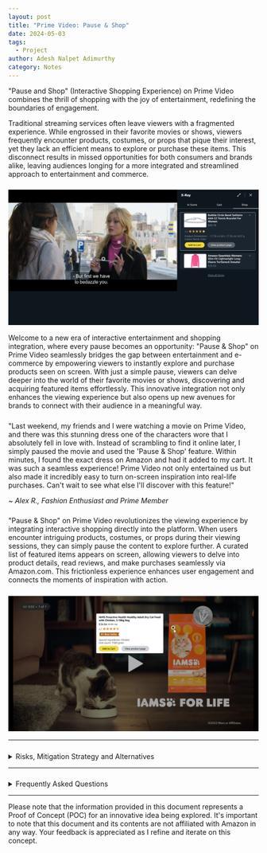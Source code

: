 ```yaml
---
layout: post
title: "Prime Video: Pause & Shop"
date: 2024-05-03
tags:
  - Project
author: Adesh Nalpet Adimurthy
category: Notes
---
```


<p>"Pause and Shop" (Interactive Shopping Experience) on Prime Video combines the thrill of shopping with the joy of entertainment, redefining the boundaries of engagement.</p>

<p>Traditional streaming services often leave viewers with a fragmented experience. While engrossed in their favorite movies or shows, viewers frequently encounter products, costumes, or props that pique their interest, yet they lack an efficient means to explore or purchase these items. This disconnect results in missed opportunities for both consumers and brands alike, leaving audiences longing for a more integrated and streamlined approach to entertainment and commerce.</p>

<h5> </h5>

<p><img src="../assets/posts/pause-and-shop/pause-and-shop-4.png" /> </p>

<p>Welcome to a new era of interactive entertainment and shopping integration, where every pause becomes an opportunity: "Pause & Shop" on Prime Video seamlessly bridges the gap between entertainment and e-commerce by empowering viewers to instantly explore and purchase products seen on screen. With just a simple pause, viewers can delve deeper into the world of their favorite movies or shows, discovering and acquiring featured items effortlessly. This innovative integration not only enhances the viewing experience but also opens up new avenues for brands to connect with their audience in a meaningful way.</p>

<h5> </h5>

<div class="card">
  <div class="card-container">
  <p>"Last weekend, my friends and I were watching a movie on Prime Video, and there was this stunning dress one of the characters wore that I absolutely fell in love with. Instead of scrambling to find it online later, I simply paused the movie and used the 'Pause & Shop' feature. Within minutes, I found the exact dress on Amazon and had it added to my cart. It was such a seamless experience! Prime Video not only entertained us but also made it incredibly easy to turn on-screen inspiration into real-life purchases. Can't wait to see what else I'll discover with this feature!"</p>
    <p><i>~ Alex R., Fashion Enthusiast and Prime Member</i></p>
  </div>
</div>

<h5> </h5>

<p>"Pause & Shop" on Prime Video revolutionizes the viewing experience by integrating interactive shopping directly into the platform. When users encounter intriguing products, costumes, or props during their viewing sessions, they can simply pause the content to explore further. A curated list of featured items appears on screen, allowing viewers to delve into product details, read reviews, and make purchases seamlessly via Amazon.com. This frictionless experience enhances user engagement and connects the moments of inspiration with action.</p>

<h5> </h5>

<p><img src="../assets/posts/pause-and-shop/pause-and-shop-ad-1.png" /> </p>

<hr class="hr">

<h5> </h5>

<details><summary class="h3">Risks, Mitigation Strategy and Alternatives</summary>

<p><b>Risks / Reasons for Not Implementing this Feature:</b></p>

<p>Privacy Concerns: Introducing an interactive feature where users can identify and purchase products seen on screen may raise privacy concerns regarding data collection and tracking user preferences.</p>

<p>Distraction from Content: Introducing shopping features within the Prime Video interface may divert users' attention away from the primary purpose of the platform: enjoying movies and shows. Users might find themselves more focused on browsing products than immersing themselves in the storyline, leading to a disjointed viewing experience.</p>

<p>Cluttered Interface: Integrating shopping functionality into the Prime Video interface runs the risk of cluttering the user interface, potentially overwhelming users with additional elements such as product listings, advertisements, or purchase prompts. This clutter may detract from the clean and intuitive design that users expect from streaming platforms.</p>

<p>User Resistance: Some users may resist the integration of shopping features within a streaming service, perceiving it as an unwelcome intrusion into their leisure time. Resistance to the feature may stem from a desire to maintain a clear boundary between entertainment and commerce, with users preferring to shop on dedicated e-commerce platforms rather than within a video streaming environment.</p>

<p>Legal and Regulatory Considerations: If the feature raises legal or regulatory concerns, such as compliance with consumer protection laws or intellectual property rights, it may be prudent to reconsider implementation until these issues are addressed satisfactorily.</p>

<p>Technical Challenges: Implementing real-time product recognition technology to accurately identify items on screen may pose technical challenges, such as reliability and latency issues.</p>

<hr class="hr">

<p><b>Mitigation Strategy</b></p>

<p>Transparent Privacy Policies: Implement transparent privacy policies that clearly communicate how user data will be collected, used, and protected. Provide users with options to control their privacy settings.</p>

<p>User-Centric Design Approach: Adopt a user-centric design approach to ensure that the integration of shopping features into Prime Video enhances, rather than disrupts, the viewing experience. Prioritize simplicity, intuitiveness, and unobtrusiveness in the design of the user interface to minimize distractions and maintain focus on the content.</p>

<p>Optimized Interface: Design the Prime Video interface in a way that effectively balances content and shopping elements, avoiding clutter and ensuring that browsing and purchasing products remains a seamless and non-intrusive experience. Employ techniques such as collapsible menus, subtle notifications, and unobtrusive overlays to present shopping options without overwhelming the user.</p>

<p>User Education and Customization: Provide users with educational resources and customization options to empower them to tailor their Prime Video experience according to their preferences. Offer features such as customizable settings for shopping notifications and personalized recommendations based on viewing habits to enhance user control and mitigate potential resistance to integrated shopping features.</p>

<p>By prioritizing user-centric design principles, optimizing the interface for simplicity and intuitiveness, and providing users with control over their experience, we can effectively mitigate the risks associated with the disruption of the viewing experience and ensure that the integration of shopping features enhances the overall Prime Video experience for our users.</p>

<hr class="hr">

<p><b>Alternatives</b></p>

<p>Dedicated Shopping Section: Instead of integrating shopping directly into the Prime Video interface, create a separate section within the Amazon platform specifically for products featured in movies and shows. Users could access this section separately from their viewing experience, allowing them to explore and purchase related products without disrupting their entertainment.</p>

<p>Curated Product Recommendations: Implement a system for curating and promoting products related to movies and shows on Amazon.com based on user preferences and viewing history. Instead of integrating shopping directly into the viewing experience, leverage data analytics and recommendation algorithms to surface relevant products to users through personalized recommendations and targeted marketing campaigns.</p>

<p>Partnership with Content Creators: Forge partnerships with content creators and studios to create exclusive merchandise or limited-edition products tied to popular movies and shows available on Prime Video. Collaborate on promotional campaigns and marketing initiatives to drive sales of these products through traditional e-commerce channels while leveraging the Prime Video platform for increased visibility and exposure.</p>

<hr class="hr">

<p><b>Why is Amazon Uniquely Positioned</b> to implement this feature</p>

<p>Vast Product Catalog: Amazon offers an extensive catalog of products across various categories, ranging from electronics to fashion to home goods. Leveraging this vast selection of products, Prime Video can provide users with a diverse range of items featured in movies and shows, enhancing the relevance and appeal of the interactive shopping experience.</p>

<p>Data and Personalization: Amazon has robust data analytics capabilities and sophisticated recommendation algorithms that enable personalized experiences for users. By leveraging user data and viewing preferences, Prime Video can offer tailored product recommendations and curated lists of items relevant to each viewer's interests, increasing the likelihood of conversion and satisfaction.</p>

<p>Content Partnerships: Amazon Prime Video has established partnerships with content creators, studios, and distributors to offer a wide range of exclusive and licensed content to its subscribers. These partnerships provide opportunities to collaborate on integrated marketing campaigns and promotional initiatives that showcase products featured in popular movies and shows, driving traffic and sales to Amazon.com.</p>

<p>Prime Membership Benefits: Prime Video is part of the Amazon Prime subscription service, which offers additional benefits such as free shipping, exclusive deals, and access to other Amazon services like Prime Music and Prime Reading. Integrating shopping features into Prime Video enhances the value proposition of the Prime membership, incentivizing users to engage more deeply with the platform and reinforcing loyalty to the Amazon ecosystem.</p>

</details>

<hr class="hr">

<h5> </h5>

<details><summary class="h3">Frequently Asked Questions</summary>

<p><i>FAQ 1: What is "Pause & Shop"?</i> <br>
"Pause & Shop" is a groundbreaking feature on Prime Video that allows viewers to pause their favorite shows, movies or ads and instantly browse and purchase products that appear on screen directly from Amazon.com.</p>

<p><i>FAQ 2: How does "Pause & Shop" work?</i> <br>
When viewers pause a movie or an ad on Prime Video, a curated list of products featured in the scene will appear on the screen. Users can then click on any product to view more details, read reviews, and seamlessly make a purchase through Amazon's secure checkout process.</p>

<p><i>FAQ 3: What type of products can users purchase with "Pause & Shop"?</i> <br>
Users can purchase a wide range of products, including costumes worn by characters, props featured in scenes or ads, and other items that catch their eye during their viewing experience.</p>

<p><i>FAQ 4: Is "Pause & Shop" available for all Prime Video content?</i> <br>
At launch, "Pause & Shop" will be available for select Prime Video titles. We're continually working to expand the feature to more content to offer our customers an even richer and more interactive viewing experience.</p>

<p><i>FAQ 5: How does "Pause & Shop" benefit Prime members?</i> <br>
"Pause & Shop" enhances the Prime Video experience by providing a seamless way for viewers to engage with their favorite content and discover unique products inspired by the shows and movies they love. It offers added convenience, allowing users to shop for items they see on screen without interrupting their viewing experience.</p>

<p><i>FAQ 6: Is "Pause & Shop" available on all devices?</i> <br>
"Pause & Shop" is currently available on select devices that support Prime Video. We're working to expand availability to more devices in the near future.</p>

<p><i>FAQ 7: Is there any additional cost associated with using "Pause & Shop"?</i> <br>
No, "Pause & Shop" is included as part of the Prime membership at no additional cost. Prime members can enjoy this innovative feature as part of their existing subscription.</p>

<p><i>FAQ 8: How can content creators and brands participate in "Pause & Shop"?</i> <br>
Content creators and brands interested in featuring their products on "Pause & Shop" can reach out to Amazon for partnership opportunities. We're excited to work with creators to enhance the viewing experience for our customers.</p>

</details>

<hr class="hr">

<p>Please note that the information provided in this document represents a Proof of Concept (POC) for an innovative idea being explored. It's important to note that this document and its contents are not affiliated with Amazon in any way. Your feedback is appreciated as I refine and iterate on this concept.</p>

<br>